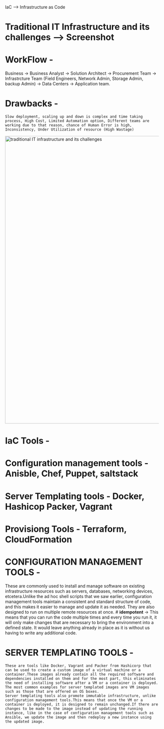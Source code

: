 IaC --> Infrastructure as Code

# Traditional IT Infrastructure and its challenges --> Screenshot
# WorkFlow -
Business -> Business Analyst -> Solution Architect -> Procurement Team -> Infrastrcture Team (Field Engineers, Network Admin, Storage Admin, backup Admin) -> Data Centers -> Application team.
# Drawbacks - 
    Slow deployment, scaling up and down is complex and time taking process, High Cost, Limited Automation option, Different teams are working due to that reason, chance of Human Error is high, Inconsistency, Under Utilization of resource (High Wastage)
<img width="938" alt="traditional IT infrastructure and its challenges" src="https://github.com/sathishkumarsankarn/terraform_learning/assets/41965179/51d1d85a-d16c-4e28-9385-599616ac8203">

# IaC Tools -
  # Configuration management tools - Anisble, Chef, Puppet, saltstack
  # Server Templating tools - Docker, Hashicop Packer, Vagrant
  # Provisiong Tools - Terraform, CloudFormation


# CONFIGURATION MANAGEMENT TOOLS -
  These are commonly used to install and manage software on existing infrastructure resources such as servers, databases, networking devices, etcetera.Unlike the ad hoc shell scripts that we saw earlier, configuration management tools maintain a consistent and standard structure of code, and this makes it easier to manage and update it as needed. They are also designed to run on multiple remote resources at once.
    # **idempotent** -> This means that you can run the code multiple times and every time you run it, it will only make changes that are necessary to bring the environment into a defined state. It would leave anything already in place as it is without us having to write any additional code.


# SERVER TEMPLATING TOOLS -
    These are tools like Docker, Vagrant and Packer from Hashicorp that can be used to create a custom image of a virtual machine or a container.These images already contain all the required software and dependencies installed on them and for the most part, this eliminates the need of installing software after a VM or a container is deployed. The most common examples for server templated images are VM images such as those that are offered on OS boxes.
    Server templating tools also promote immutable infrastructure, unlike configuration management tools.This means that once the VM or a container is deployed, it is designed to remain unchanged.If there are changes to be made to the image instead of updating the running instance, like in the case of configuration management tools such as Ansible, we update the image and then redeploy a new instance using the updated image.
